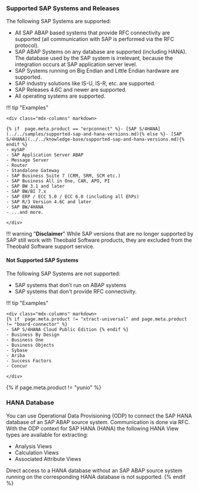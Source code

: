 ### Supported SAP Systems and Releases

The following SAP Systems are supported:

- All SAP ABAP based systems that provide RFC connectivity are supported (all communication with SAP is performed via the RFC protocol). 
- SAP ABAP Systems on any database are supported (including HANA). The database used by the SAP system is irrelevant, because the integration occurs at SAP application server level.
- SAP Systems running on Big Endian and Little Endian hardware are supported.
- SAP industry solutions like IS-U, IS-R, etc. are supported.
- SAP Releases 4.6C and newer are supported. 
- All operating systems are supported.

!!! tip "Examples"

	<div class="mdx-columns" markdown>

	{% if  page.meta.product == "erpconnect" %}- [SAP S/4HANA](../../samples/supported-sap-and-hana-versions.md){% else %}- [SAP S/4HANA](../../knowledge-base/supported-sap-and-hana-versions.md){% endif %}
	- mySAP
	- SAP Application Server ABAP
	- Message Server
	- Router
	- Standalone Gateway
	- SAP Business Suite 7 (CRM, SRM, SCM etc.)
	- SAP Business All in One, CAR, APO, PI
	- SAP BW 3.1 and later
	- SAP BW/BI 7.x
	- SAP ERP / ECC 5.0 / ECC 6.0 (including all EhPs)
	- SAP R/3 Version 4.6C and later
	- SAP BW/4HANA 
	- ...and more.

	</div>

!!! warning "**Disclaimer**" 
	While SAP versions that are no longer supported by SAP still work with Theobald Software products, they are excluded from the Theobald Software support service.

#### Not Supported SAP Systems

The following SAP Systems are not supported:
- SAP systems that don’t run on ABAP systems 
- SAP systems that don't provide RFC connectivity. <br>

!!! tip "Examples"

	<div class="mdx-columns" markdown>
    {% if  page.meta.product != "xtract-universal" and page.meta.product != "board-connector" %}
    - SAP S/4HANA Cloud Public Edition {% endif %}
	- Business By Design
	- Business One
	- Business Objects
	- Sybase
	- Ariba
	- Success Factors
	- Concur

	</div>

{% if page.meta.product != "yunio" %}
### HANA Database
You can use Operational Data Provisioning (ODP) to connect the SAP HANA database of an SAP ABAP source system. 
Communication is done via RFC. 
With the ODP context for SAP HANA (HANA) the following HANA View types are available for extracting:
- Analysis Views
- Calculation Views
- Associated Attribute Views

Direct access to a HANA database without an SAP ABAP source system running on the corresponding HANA database is not supported.
{% endif %}